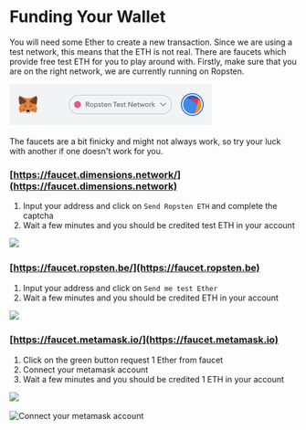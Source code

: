 # Funding Your Wallet

You will need some Ether to create a new transaction. Since we are using a test network, this means that the ETH is not real. There are faucets which provide free test ETH for you to play around with. Firstly, make sure that you are on the right network, we are currently running on Ropsten.

![](<../.gitbook/assets/image (4).png>)

The faucets are a bit finicky and might not always work, so try your luck with another if one doesn't work for you.

### [https://faucet.dimensions.network/](https://faucet.dimensions.network)

1. Input your address and click on `Send Ropsten ETH` and complete the captcha&#x20;
2. Wait a few minutes and you should be credited test ETH in your account

![](https://lh5.googleusercontent.com/BSrho1d2e0AkLL1Ubi4s691vclF21KfM2Fy4jlB3Z68ABz3Qf3e25A9X8ofCXhZPGczblZmCdhUFry9RJTLugYBwIhSJkl9X1\_8FI8uLP-DwNDSdPK5gZBt7oAWEQdQG6M\_u9Bem=s1600)

### [https://faucet.ropsten.be/](https://faucet.ropsten.be)

1. Input your address and click on `Send me test Ether`&#x20;
2. Wait a few minutes and you should be credited ETH in your account

![](https://lh5.googleusercontent.com/fVDBuXm5Rpsddqzini0y4cdJ71hyxlTlddSkMIEChi35zhgpYqKlEGs2XzZe4wW71Wo4BF4jP6WpET8xP0a6VOnX7pkLbpsGqYtF\_jbz99sRDW-Dn0\_H8UwTHvolZil15vNWaCot=s1600)

### [https://faucet.metamask.io/](https://faucet.metamask.io)

1. Click on the green button request 1 Ether from faucet
2. Connect your metamask account
3. Wait a few minutes and you should be credited 1 ETH in your account

![](https://lh5.googleusercontent.com/Xf7JuH8uF091\_rsszC0EHV4ODFg86YkaC2tIFJxcs4WA59sPpKcCN7N6eJs2B-deYdVcNlX0h\_\_cBgUeUjr\_RkXTY87xM-7fd7sS8DbaqmLVwc2Cf\_4q9Q5E\_CAieCKMW6GgJ-XT=s1600)

![Connect your metamask account](https://lh4.googleusercontent.com/e4qCowhpb9D31RwS7UQnBLSnqDXXeRXUwHwbEyoqGK3S0HOs81TAg7m0nokK3LUsTjsQwBYp01JvXvhDbw8EiyEk4sWIV\_z3ni22tMrVzKBe166mqQGw1oBaaWyn5Qv5Ea2Sltv3=s1600)

